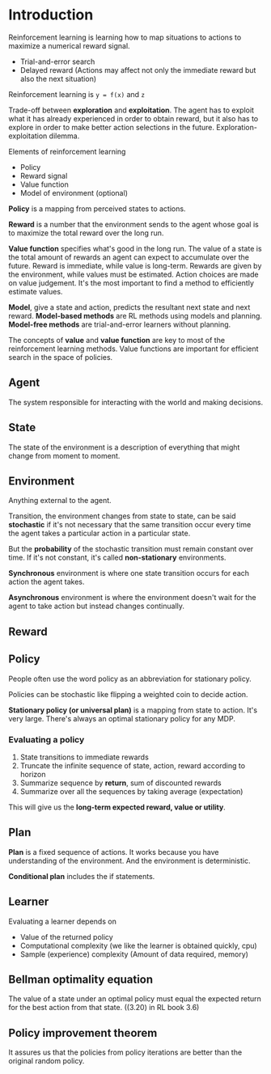 # Introduction

Reinforcement learning is learning how to map situations to actions to maximize a numerical reward signal.
- Trial-and-error search
- Delayed reward (Actions may affect not only the immediate reward but also the next situation)

Reinforcement learning is `y = f(x)` and `z`

Trade-off between **exploration** and **exploitation**. The agent has to exploit what it has already experienced in 
order to obtain reward, but it also has to explore in order to make better action selections in the future. Exploration-
exploitation dilemma.

Elements of reinforcement learning
- Policy
- Reward signal
- Value function
- Model of environment (optional)

**Policy** is a mapping from perceived states to actions.

**Reward** is a number that the environment sends to the agent whose goal is to maximize the total reward over the long run.

**Value function** specifies what's good in the long run. The value of a state is the total amount of rewards an agent 
can expect to accumulate over the future. Reward is immediate, while value is long-term. Rewards are given by the 
environment, while values must be estimated. Action choices are made on value judgement. It's the most important to find 
a method to efficiently estimate values.

**Model**, give a state and action, predicts the resultant next state and next reward. **Model-based methods** are RL 
methods using models and planning. **Model-free methods** are trial-and-error learners without planning.

The concepts of **value** and **value function** are key to most of the reinforcement learning methods. Value functions 
are important for efficient search in the space of policies.

## Agent

The system  responsible for interacting with the world and making decisions.

## State

The state of the environment is a description of everything that might change from moment to moment.

## Environment

Anything external to the agent.

Transition, the environment changes from state to state, can be said **stochastic** if it's not necessary that the same 
transition occur every time the agent takes a particular action in a particular state.

But the **probability** of the stochastic transition must remain constant over time. If it's not constant, it's called 
**non-stationary** environments.

**Synchronous** environment is where one state transition occurs for each action the agent takes.

**Asynchronous** environment is where the environment doesn't wait for the agent to take action but instead changes continually.

## Reward

## Policy

People often use the word policy as an abbreviation for stationary policy.

Policies can be stochastic like flipping a weighted coin to decide action.

**Stationary policy (or universal plan)** is a mapping from state to action. It's very large. There's always an optimal 
stationary policy for any MDP.

### Evaluating a policy

1. State transitions to immediate rewards
2. Truncate the infinite sequence of state, action, reward according to horizon
3. Summarize sequence by **return**, sum of discounted rewards
4. Summarize over all the sequences by taking average (expectation)

This will give us the **long-term expected reward, value or utility**.

## Plan 

**Plan** is a fixed sequence of actions. It works because you have understanding of the environment. And the environment 
is deterministic.

**Conditional plan** includes the if statements.

## Learner

Evaluating a learner depends on
- Value of the returned policy
- Computational complexity (we like the learner is obtained quickly, cpu)
- Sample (experience) complexity (Amount of data required, memory)

## Bellman optimality equation

The value of a state under an optimal policy must equal the expected return for the best action from that state. ((3.20) in RL book 3.6)

## Policy improvement theorem

It assures us that the policies from policy iterations are better than the original random policy.




